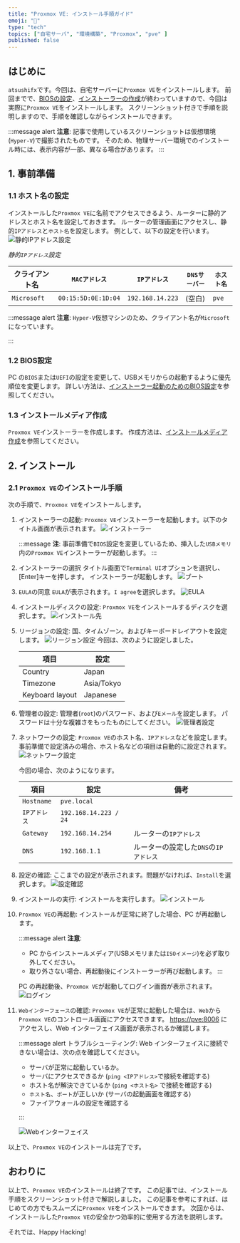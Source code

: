 ```yaml
---
title: "Proxmox VE: インストール手順ガイド"
emoji: "🏪"
type: "tech"
topics: ["自宅サーバ", "環境構築", "Proxmox", "pve" ]
published: false
---
```


## はじめに

`atsushifx`です。今回は、自宅サーバーに`Proxmox VE`をインストールします。
前回までで、[BIOSの設定](dev-proxmox-setup-configbios)、[インストーラーの作成](dev-proxmox-setup-installmedia)が終わっていますので、今回は実際に`Proxmox VE`をインストールします。
スクリーンショット付きで手順を説明しますので、手順を確認しながらインストールできます。

:::message alert
**注意**:
記事で使用しているスクリーンショットは仮想環境(`Hyper-V`)で撮影されたものです。
そのため、物理サーバー環境でのインストール時には、表示内容が一部、異なる場合があります。
:::

## 1. 事前準備

### 1.1 ホスト名の設定

インストールした`Proxmox VE`に名前でアクセスできるよう、ルーターに静的アドレスとホスト名を設定しておきます。
ルーターの管理画面にアクセスし、静的`IPアドレス`と`ホスト名`を設定します。
例として、以下の設定を行います。
![静的IPアドレス設定](/images/articles/pve-install/ss-router-dhcp.jpg)

*静的`IPアドレス`設定*

| クライアント名 | `MACアドレス` | `IPアドレス` | `DNSサーバー` | `ホスト名` |
| --- | --- | --- | --- | --- |
| `Microsoft` | `00:15:5D:0E:1D:04` | `192.168.14.223` | (空白) | `pve` |

:::message alert
**注意**:
`Hyper-V`仮想マシンのため、クライアント名が`Microsoft`になっています。

:::

### 1.2 BIOS設定

PC の`BIOS`または`UEFI`の設定を変更して、USBメモリからの起動するように優先順位を変更します。
詳しい方法は、[インストーラー起動のためのBIOS設定](dev-proxmox-setup-configbios.md)を参照してください。

### 1.3 インストールメディア作成

`Proxmox VE`インストーラーを作成します。
作成方法は、[インストールメディア作成](dev-proxmox-setup-installmedia.md)を参照してください。

## 2. インストール

### 2.1 `Proxmox VE`のインストール手順

次の手順で、`Proxmox VE`をインストールします。

1. インストーラーの起動:
   `Proxmox VE`インストーラーを起動します。以下のタイトル画面が表示されます。
   ![`インストーラー`](/images/articles/pve-install/ss-01-installer.jpg)

   :::message
   **注**:
   事前準備で`BIOS`設定を変更しているため、挿入した`USBメモリ`内の`Proxmox VE`インストーラーが起動します。
   :::

2. インストーラーの選択
   タイトル画面で`Terminal UI`オプションを選択し、[Enter]キーを押します。
   インストーラーが起動します。
   ![`ブート`](/images/articles/pve-install/ss-02-booting.jpg)

3. `EULA`の同意
   `EULA`が表示されます。`I agree`を選択します。
   ![`EULA`](/images/articles/pve-install/ss-03-eula.jpg)

4. インストールディスクの設定:
   `Proxmox VE`をインストールするディスクを選択します。
   ![インストール先](/images/articles/pve-install/ss-04-disk.jpg)

5. リージョンの設定:
   国、タイムゾーン。およびキーボードレイアウトを設定します。
   ![リージョン設定](/images/articles/pve-install/ss-05-region.jpg)
   今回は、次のように設定しました。

   | 項目 | 設定 |
   | --- | --- |
   | Country | Japan |
   | Timezone | Asia/Tokyo |
   | Keyboard layout | Japanese |

6. 管理者の設定:
   管理者(`root`)のパスワード、および`Eメール`を設定します。
   パスワードは十分な複雑さをもったものにしてください。
   ![管理者設定](/images/articles/pve-install/ss-06-root.jpg)

7. ネットワークの設定:
   `Proxmox VE`のホスト名、`IPアドレス`などを設定します。
   事前準備で設定済みの場合、ホスト名などの項目は自動的に設定されます。
   ![ネットワーク設定](/images/articles/pve-install/ss-07-network.jpg)

   今回の場合、次のようになります。

   | 項目 | 設定 | 備考 |
   | --- | --- | --- |
   | `Hostname` | `pve.local` | |
   | `IPアドレス` | `192.168.14.223 / 24` | |
   | `Gateway` | `192.168.14.254` | ルーターの`IPアドレス` |
   | `DNS` | `192.168.1.1` | ルーターの設定した`DNS`の`IPアドレス` |

8. 設定の確認:
   ここまでの設定が表示されます。問題がなければ、`Install`を選択します。
   ![設定確認](/images/articles/pve-install/ss-08-check.jpg)

9. インストールの実行:
   インストールを実行します。
   ![インストール](/images/articles/pve-install/ss-09-installing.jpg)

10. `Proxmox VE`の再起動:
    インストールが正常に終了した場合、PC が再起動します。

    :::message alert
    **注意**:
    - PC からインストールメディア(USBメモリまたは`ISOイメージ`)を必ず取り外してください。
    - 取り外さない場合、再起動後にインストーラーが再び起動します。
    :::

    PC の再起動後、`Proxmox VE`が起動してログイン画面が表示されます。
    ![ログイン](/images/articles/pve-install/ss-10-boot.jpg)

11. `Webインターフェース`の確認:
    `Proxmox VE`が正常に起動した場合は、`Web`から`Proxmox VE`のコントロール画面にアクセスできます。
    <https://pve:8006> にアクセスし、Web インターフェイス画面が表示されるか確認します。

    :::message alert
    トラブルシューティング:
    Web インターフェイスに接続できない場合は、次の点を確認してください。

    - サーバが正常に起動しているか。
    - サーバにアクセスできるか (`ping <IPアドレス>`で接続を確認する)
    - ホスト名が解決できているか (`ping <ホスト名>` で接続を確認する)
    - `ホスト名`、`ポート`が正しいか (サーバの起動画面を確認する)
    - ファイアウォールの設定を確認する

    :::

    ![`Webインターフェイス`](/images/articles/pve-install/ss-11-web.jpg)

以上で、`Proxmox VE`のインストールは完了です。

## おわりに

以上で、`Proxmox VE`のインストールは終了です。
この記事では、インストール手順をスクリーンショット付きで解説しました。
この記事を参考にすれば、はじめての方でもスムーズに`Proxmox VE`をインストールできます。
次回からは、インストールした`Proxmox VE`の安全かつ効率的に使用する方法を説明します。

それでは、Happy Hacking!

